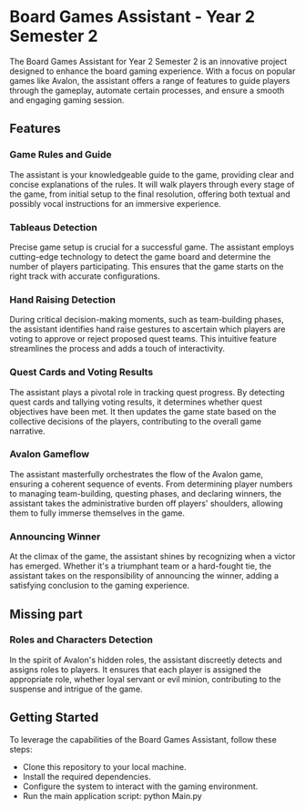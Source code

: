 # Board Games Assistant - Year 2 Semester 2
The Board Games Assistant for Year 2 Semester 2 is an innovative project designed to enhance the board gaming experience. With a focus on popular games like Avalon, the assistant offers a range of features to guide players through the gameplay, automate certain processes, and ensure a smooth and engaging gaming session.

## Features
### Game Rules and Guide
The assistant is your knowledgeable guide to the game, providing clear and concise explanations of the rules. It will walk players through every stage of the game, from initial setup to the final resolution, offering both textual and possibly vocal instructions for an immersive experience.

### Tableaus Detection
Precise game setup is crucial for a successful game. The assistant employs cutting-edge technology to detect the game board and determine the number of players participating. This ensures that the game starts on the right track with accurate configurations.

### Hand Raising Detection
During critical decision-making moments, such as team-building phases, the assistant identifies hand raise gestures to ascertain which players are voting to approve or reject proposed quest teams. This intuitive feature streamlines the process and adds a touch of interactivity.

### Quest Cards and Voting Results
The assistant plays a pivotal role in tracking quest progress. By detecting quest cards and tallying voting results, it determines whether quest objectives have been met. It then updates the game state based on the collective decisions of the players, contributing to the overall game narrative.

### Avalon Gameflow
The assistant masterfully orchestrates the flow of the Avalon game, ensuring a coherent sequence of events. From determining player numbers to managing team-building, questing phases, and declaring winners, the assistant takes the administrative burden off players' shoulders, allowing them to fully immerse themselves in the game.

### Announcing Winner
At the climax of the game, the assistant shines by recognizing when a victor has emerged. Whether it's a triumphant team or a hard-fought tie, the assistant takes on the responsibility of announcing the winner, adding a satisfying conclusion to the gaming experience.

## Missing part
### Roles and Characters Detection
In the spirit of Avalon's hidden roles, the assistant discreetly detects and assigns roles to players. It ensures that each player is assigned the appropriate role, whether loyal servant or evil minion, contributing to the suspense and intrigue of the game.

## Getting Started
To leverage the capabilities of the Board Games Assistant, follow these steps:
- Clone this repository to your local machine.
- Install the required dependencies.
- Configure the system to interact with the gaming environment.
- Run the main application script: python Main.py
